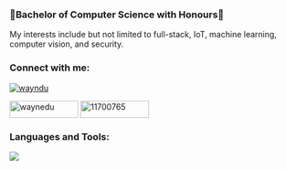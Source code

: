 ### :maple_leaf:Bachelor of Computer Science with Honours:maple_leaf:

My interests include but not limited to full-stack, IoT, machine learning, computer vision, and security.


<h3 align="left">Connect with me:</h3>
<p align="left">
<p align="left"> <a href="https://twitter.com/wayndu" target="blank"><img src="https://img.shields.io/twitter/follow/wayndu?logo=twitter&style=for-the-badge" alt="wayndu" /></a> </p>
<a href="https://linkedin.com/in/waynedu" target="blank"><img align="center" src="https://img.shields.io/badge/LinkedIn-0077B5?style=for-the-badge&logo=linkedin&logoColor=white" alt="waynedu" height="30" width="120" /></a>
<a href="https://stackoverflow.com/users/11700765" target="blank"><img align="center" src="https://img.shields.io/badge/Stack_Overflow-FE7A16?style=for-the-badge&logo=stack-overflow&logoColor=white" alt="11700765" height="30" width="120" /></a>
</p>

<h3 align="left">Languages and Tools:</h3>



![](https://komarev.com/ghpvc/?username=waynedu)


<!--
**waynedu/waynedu** is a ✨ _special_ ✨ repository because its `README.md` (this file) appears on your GitHub profile.

Here are some ideas to get you started:

- 🔭 I’m currently working on ...
- 🌱 I’m currently learning ...
- 👯 I’m looking to collaborate on ...
- 🤔 I’m looking for help with ...
- 💬 Ask me about ...
- 📫 How to reach me: ...
- 😄 Pronouns: ...
- ⚡ Fun fact: ...
-->
